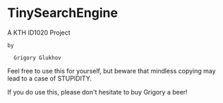 # TinySearchEngine
A KTH ID1020 Project

    by
  
      Grigory Glukhov

Feel free to use this for yourself, but beware that mindless copying may lead to a case of STUPIDITY.

If you do use this, please don't hesitate to buy Grigory a beer!
